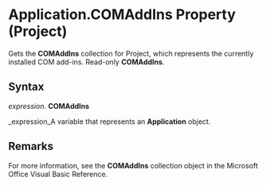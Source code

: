 
# Application.COMAddIns Property (Project)

Gets the  **COMAddIns** collection for Project, which represents the currently installed COM add-ins. Read-only **COMAddIns**. 


## Syntax

 _expression_. **COMAddIns**

 _expression_A variable that represents an  **Application** object.


## Remarks

For more information, see the  **COMAddIns** collection object in the Microsoft Office Visual Basic Reference.

